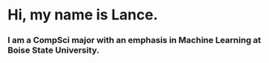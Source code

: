 # Hi, my name is Lance. 
### I am a CompSci major with an emphasis in Machine Learning at Boise State University. 

